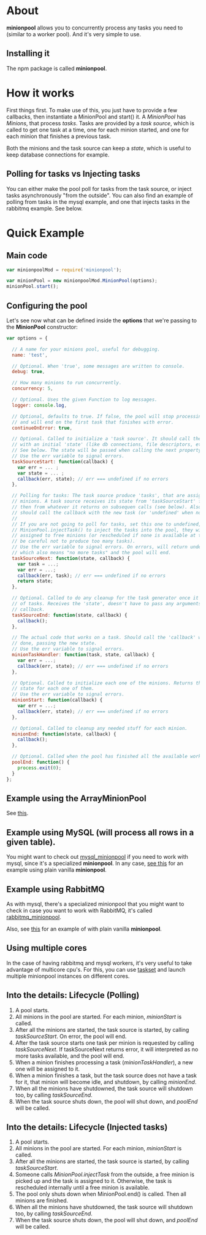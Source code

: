 # About
**minionpool** allows you to concurrently process any tasks you need to (similar to
a worker pool). And it's very simple to use.

## Installing it
The npm package is called **minionpool**.

# How it works
First things first. To make use of this, you just have to provide a few callbacks,
then instantiate a MinionPool and start() it. A *MinionPool* has
*Minions*, that process *tasks*. Tasks are provided by a *task source*, which
is called to get one task at a time, one for each minion started, and one for
each minion that finishes a previous task. 

Both the minions and the task source can keep a *state*, which is useful to keep
database connections for example. 

## Polling for tasks vs Injecting tasks
You can either make the pool poll for tasks from the task source, or inject
tasks asynchronously "from the outside". You can also find an example
of polling from tasks in the mysql example, and one that injects tasks in the
rabbitmq example. See below. 

# Quick Example

## Main code
```js
var minionpoolMod = require('minionpool');

var minionPool = new minionpoolMod.MinionPool(options);
minionPool.start();
```

## Configuring the pool
Let's see now what can be defined inside the **options** that we're passing to
the **MinionPool** constructor:

```js
var options = {

  // A name for your minions pool, useful for debugging.
  name: 'test',

  // Optional. When 'true', some messages are written to console.
  debug: true,

  // How many minions to run concurrently.
  concurrency: 5,

  // Optional. Uses the given Function to log messages.
  logger: console.log,

  // Optional, defaults to true. If false, the pool will stop processing tasks
  // and will end on the first task that finishes with error.
  continueOnError: true,

  // Optional. Called to initialize a 'task source'. It should call the callback
  // with an initial 'state' (like db connections, file descriptors, etc).
  // See below. The state will be passed when calling the next property.
  // Use the err variable to signal errors.
  taskSourceStart: function(callback) {
    var err = ... ;
    var state = ... ;
    callback(err, state); // err === undefined if no errors
  },

  // Polling for tasks: The task source produce 'tasks', that are assigned to
  // minions. A task source receives its state from 'taskSourceStart' first, and
  // then from whatever it returns on subsequen calls (see below). Also, it
  // should call the callback with the new task (or 'undefined' when none is found).
  //
  // If you are not going to poll for tasks, set this one to undefined, and call
  // MinionPool.injectTask() to inject the tasks into the pool, they will be 
  // assigned to free minions (or rescheduled if none is available at the time,
  // be careful not to produce too many tasks).
  // Use the err variable to signal errors. On errors, will return undefined,
  // which also means "no more tasks" and the pool will end.
  taskSourceNext: function(state, callback) {
    var task = ...;
    var err = ...;
    callback(err, task); // err === undefined if no errors
    return state;
  },

  // Optional. Called to do any cleanup for the task generator once it runs out
  // of tasks. Receives the 'state', doesn't have to pass any arguments to the
  // callback.
  taskSourceEnd: function(state, callback) {
    callback();
  },

  // The actual code that works on a task. Should call the 'callback' when
  // done, passing the new state.
  // Use the err variable to signal errors.
  minionTaskHandler: function(task, state, callback) {
    var err = ...;
    callback(err, state); // err === undefined if no errors
  },

  // Optional. Called to initialize each one of the minions. Returns the initial
  // state for each one of them.
  // Use the err variable to signal errors.
  minionStart: function(callback) {
    var err = ...;
    callback(err, state); // err === undefined if no errors
  },

  // Optional. Called to cleanup any needed stuff for each minion.
  minionEnd: function(state, callback) {
    callback();
  },

  // Optional. Called when the pool has finished all the available work.
  poolEnd: function() {
    process.exit(0);
  }
};
```

## Example using the ArrayMinionPool
See [this](https://github.com/marcelog/minions/tree/master/examples/array.js).

## Example using MySQL (will process all rows in a given table).

You might want to check out [mysql_minionpool](https://github.com/marcelog/mysql_minionpool) if you need to work with mysql, since it's a
specialized **minionpool**. In any case, [see this](https://github.com/marcelog/minions/tree/master/examples/mysql.js) for an example using
plain vanilla **minionpool**.

## Example using RabbitMQ

As with mysql, there's a specialized minionpool that you might want to check in
case you want to work with RabbitMQ, it's called [rabbitmq_minionpool](https://github.com/marcelog/rabbitmq_minionpool).

Also, see [this](https://github.com/marcelog/minions/tree/master/examples/rabbitmq.js) for an example of with plain vanilla **minionpool**.

## Using multiple cores

In the case of having rabbitmq and mysql workers, it's very useful to take advantage
of multicore cpu's. For this, you can use [taskset](http://linuxcommand.org/man_pages/taskset1.html)
and launch multiple minionpool instances on different cores.

## Into the details: Lifecycle (Polling)

 1. A pool starts.
 2. All minions in the pool are started. For each minion, *minionStart* is called.
 3. After all the minions are started, the task source is started, by calling
 *taskSourceStart*. On error, the pool will end.
 4. After the task source starts one task per minion is requested by calling
 *taskSourceNext*. If taskSourceNext returns error, it will interpreted as
 no more tasks available, and the pool will end.
 5. When a minion finishes processing a task (*minionTaskHandler*), a new one
 will be assigned to it.
 6. When a minion finishes a task, but the task source does not have a task for
 it, that minion will become idle, and shutdown, by calling *minionEnd*.
 7. When all the minions have shutdowned, the task source will shutdown too, by
 calling *taskSourceEnd*.
 8. When the task source shuts down, the pool will shut down, and *poolEnd* will
 be called.

## Into the details: Lifecycle (Injected tasks)

 1. A pool starts.
 2. All minions in the pool are started. For each minion, *minionStart* is called.
 3. After all the minions are started, the task source is started, by calling
 *taskSourceStart*.
 4. Someone calls *MinionPool.injectTask* from the outside, a free minion is
 picked up and the task is assigned to it. Otherwise, the task is rescheduled
 internally until a free minion is available.
 5. The pool only shuts down when MinionPool.end() is called. Then all minions
 are finished.
 6. When all the minions have shutdowned, the task source will shutdown too, by
 calling *taskSourceEnd*.
 7. When the task source shuts down, the pool will shut down, and *poolEnd* will
 be called.




